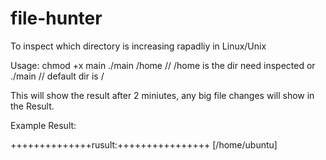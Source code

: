 # file-hunter
To inspect which directory is increasing rapadliy in Linux/Unix

Usage:
    chmod +x main
    ./main /home   // /home is the dir need inspected
or  ./main         // default dir is /


This will show the result after 2 miniutes, any big file changes will show in the Result.


Example Result:

++++++++++++++rusult:++++++++++++++++
[/home/ubuntu]
